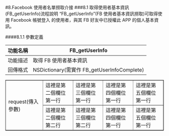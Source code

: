 #8.Facebook 使用者名單撈取介接
###8.1 取得使用者基本資訊(FB_getUserInfo)流程說明
“FB_getUserInfo”(FB 使用者基本資訊撈取)可取得使用 Facebook 帳號登入 的使用者，與其 FB 好友中已授權此 APP 的個人基本資訊。

####8.1.1 參數定義

|功能名稱|FB_getUserInfo|
|:--:|--|
|功能描述|取得 FB 使用者基本資訊|
|回傳格式|NSDictionary(需實作 FB_getUserInfoComplete)|

<table border="1">
<tr>
<td rowspan="2">request(傳入參數)</td>
<td>這裡是第二個欄位第一行</td>
<td>這裡是第三個欄位第一行</td>
<td>這裡是第四個欄位第一行</td>
<td>這裡是第五個欄位第一行</td>
</tr>
<tr>
<td>這裡是第二個欄位第二行</td>
<td>這裡是第三個欄位第二行</td>
<td>這裡是第四個欄位第一行</td>
<td>這裡是第五個欄位第一行</td>
</tr>
</table>


